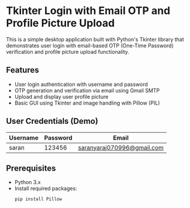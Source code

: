 # Tkinter Login with Email OTP and Profile Picture Upload

This is a simple desktop application built with Python's Tkinter library that demonstrates user login with email-based OTP (One-Time Password) verification and profile picture upload functionality.

## Features

- User login authentication with username and password  
- OTP generation and verification via email using Gmail SMTP  
- Upload and display user profile picture  
- Basic GUI using Tkinter and image handling with Pillow (PIL)

## User Credentials (Demo)

| Username | Password | Email                         |
| -------- | -------- | ----------------------------- |
| saran    | 123456   | saranyaraj070996@gmail.com    |

## Prerequisites

- Python 3.x  
- Install required packages:
  ```bash
  pip install Pillow

